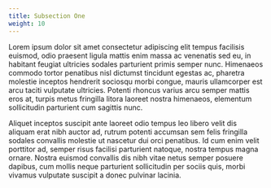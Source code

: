 ```yaml
---
title: Subsection One
weight: 10
---
```


Lorem ipsum dolor sit amet consectetur adipiscing elit tempus facilisis euismod, odio praesent ligula mattis enim massa ac venenatis sed eu, in habitant feugiat ultricies sodales parturient primis semper nunc. Himenaeos commodo tortor penatibus nisl dictumst tincidunt egestas ac, pharetra molestie inceptos hendrerit sociosqu morbi congue, mauris ullamcorper est arcu taciti vulputate ultricies. Potenti rhoncus varius arcu semper mattis eros at, turpis metus fringilla litora laoreet nostra himenaeos, elementum sollicitudin parturient cum sagittis nunc.

Aliquet inceptos suscipit ante laoreet odio tempus leo libero velit dis aliquam erat nibh auctor ad, rutrum potenti accumsan sem felis fringilla sodales convallis molestie ut nascetur dui orci penatibus. Id cum enim velit porttitor ad, semper risus facilisi parturient natoque, nostra tempus magna ornare. Nostra euismod convallis dis nibh vitae netus semper posuere dapibus, cum mollis neque parturient sollicitudin per sociis quis, morbi vivamus vulputate suscipit a donec pulvinar lacinia.
